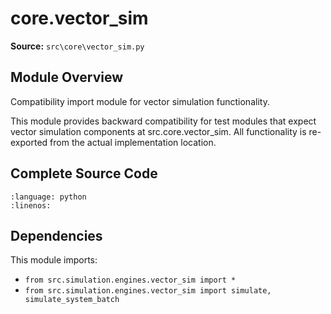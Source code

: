 # core.vector_sim

**Source:** `src\core\vector_sim.py`

## Module Overview

Compatibility import module for vector simulation functionality.

This module provides backward compatibility for test modules that expect
vector simulation components at src.core.vector_sim. All functionality
is re-exported from the actual implementation location.

## Complete Source Code

```{literalinclude} ../../../src/core/vector_sim.py
:language: python
:linenos:
```



## Dependencies

This module imports:

- `from src.simulation.engines.vector_sim import *`
- `from src.simulation.engines.vector_sim import simulate, simulate_system_batch`
